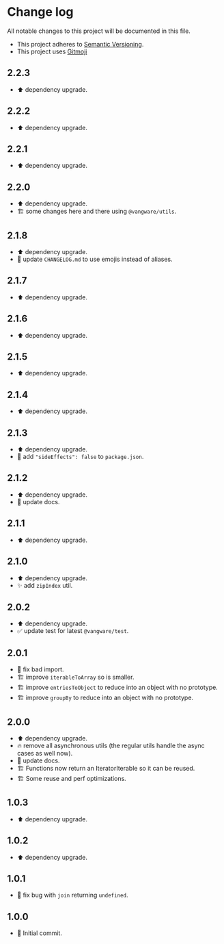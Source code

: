 # Change log

All notable changes to this project will be documented in this file.

-   This project adheres to [Semantic Versioning][semver].
-   This project uses [Gitmoji][gitmoji]

## 2.2.3

-   ⬆️ dependency upgrade.

## 2.2.2

-   ⬆️ dependency upgrade.

## 2.2.1

-   ⬆️ dependency upgrade.

## 2.2.0

-   ⬆️ dependency upgrade.
-   🏗 some changes here and there using `@vangware/utils`.

## 2.1.8

-   ⬆️ dependency upgrade.
-   📝 update `CHANGELOG.md` to use emojis instead of aliases.

## 2.1.7

-   ⬆️ dependency upgrade.

## 2.1.6

-   ⬆️ dependency upgrade.

## 2.1.5

-   ⬆️ dependency upgrade.

## 2.1.4

-   ⬆️ dependency upgrade.

## 2.1.3

-   ⬆️ dependency upgrade.
-   🔧 add `"sideEffects": false` to `package.json`.

## 2.1.2

-   ⬆️ dependency upgrade.
-   📝 update docs.

## 2.1.1

-   ⬆️ dependency upgrade.

## 2.1.0

-   ⬆️ dependency upgrade.
-   ✨ add `zipIndex` util.

## 2.0.2

-   ⬆️ dependency upgrade.
-   ✅ update test for latest `@vangware/test`.

## 2.0.1

-   🐛 fix bad import.
-   🏗 improve `iterableToArray` so is smaller.
-   🏗 improve `entriesToObject` to reduce into an object with no prototype.
-   🏗 improve `groupBy` to reduce into an object with no prototype.

## 2.0.0

-   ⬆️ dependency upgrade.
-   🔥 remove all asynchronous utils (the regular utils handle the async cases
    as well now).
-   📝 update docs.
-   🏗 Functions now return an IteratorIterable so it can be reused.
-   🏗 Some reuse and perf optimizations.

## 1.0.3

-   ⬆️ dependency upgrade.

## 1.0.2

-   ⬆️ dependency upgrade.

## 1.0.1

-   🐛 fix bug with `join` returning `undefined`.

## 1.0.0

-   🎉 Initial commit.

<!-- References -->

[gitmoji]: https://gitmoji.dev/
[semver]: https://semver.org/
